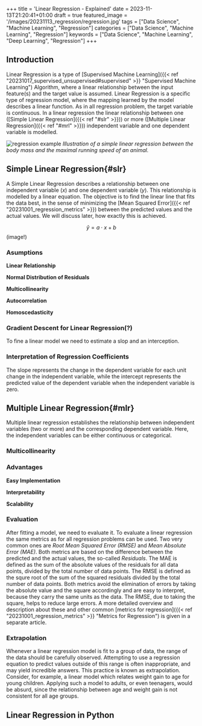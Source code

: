 +++
title = 'Linear Regression - Explained'
date = 2023-11-13T21:20:41+01:00
draft = true
featured_image = '/images/20231113_regression/regression.jpg'
tags = ["Data Science", "Machine Learning", "Regression"]
categories = ["Data Science", "Machine Learning", "Regression"]
keywords = ["Data Science", "Machine Learning", "Deep Learning", "Regression"]
+++

## Introduction 

Linear Regression is a type of [Supervised Machine Learning]({{< ref "20231017_supervised_unsupervised#supervised" >}} "Supervised Machine Learning") Algorithm, where a linear relationship between the input feature(s) and the target value is assumed. Linear Regression is a specific type of regression model, where the mapping learned by the model describes a linear function. As in all regression problem, the target variable is continuous. In a linear regression the linear relationship between one ([Simple Linear Regression]({{< ref "#slr" >}})) or more ([Multiple Linear Regression]({{< ref "#mrl" >}})) independent variable and one dependent variable is modelled.

![regression example](/images/20231001_regression_metrics/regression_example.jpg)
*Illustration of a simple linear regression between the body mass and the maximal running speed of an animal.*

## Simple Linear Regression{#slr}

A Simple Linear Regression describes a relationship between one independent variable ($x$) and one dependent variable ($y$). This relationship is modelled by a linear equation. The objective is to find the linear line that fits the data best, in the sense of minimizing the [Mean Squared Error]({{< ref "20231001_regression_metrics" >}}) between the predicted values and the actual values. We will discuss later, how exactly this is achieved. 

$$\hat{y} = a\cdot x +b$$
(image!)

### Asumptions



**Linear Relationship**

**Normal Distribution of Residuals**

**Multicollinearity**

**Autocorrelation**

**Homoscedasticity**

### Gradient Descent for Linear Regression(?)
To fine a linear model we need to estimate a slop and an interception.


### Interpretation of Regression Coefficients

The slope represents the change in the dependent variable for each unit change in the independent variable, while the intercept represents the predicted value of the dependent variable when the independent variable is zero.

## Multiple Linear Regression{#mlr}

Multiple linear regression establishes the relationship between independent variables (two or more) and the corresponding dependent variable. Here, the independent variables can be either continuous or categorical.

### Multicollinearity

### Advantages

**Easy Implementation**

**Interpretability**

**Scalability**

### Evaluation

After fitting a model, we need to evaluate it. To evaluate a linear regression the same metrics as for all regression problems can be used. Two very common ones are *Root Mean Squared Error (RMSE)* and *Mean Absolute Error (MAE)*. Both metrics are based on the difference between the predicted and the actual values, the so-called *Residuals*. The MAE is defined as the sum of the absolute values of the residuals for all data points, divided by the total number of data points. The RMSE is defined as the squre root of the sum of the squared residuals divided by the total number of data points. Both metrics avoid the elimination of errors by taking the absolute value and the square accordingly and are easy to interpret, because they carry the same units as the data. The RMSE, due to taking the square, helps to reduce large errors. A more detailed overview and description about these and other common [metrics for regression]({{< ref "20231001_regression_metrics" >}} "Metrics for Regression") is given in a separate article.


### Extrapolation
Whenever a linear regression model is fit to a group of data, the range of the data should be carefully observed. Attempting to use a regression equation to predict values outside of this range is often inappropriate, and may yield incredible answers. This practice is known as extrapolation. Consider, for example, a linear model which relates weight gain to age for young children. Applying such a model to adults, or even teenagers, would be absurd, since the relationship between age and weight gain is not consistent for all age groups.

## Linear Regression in Python
